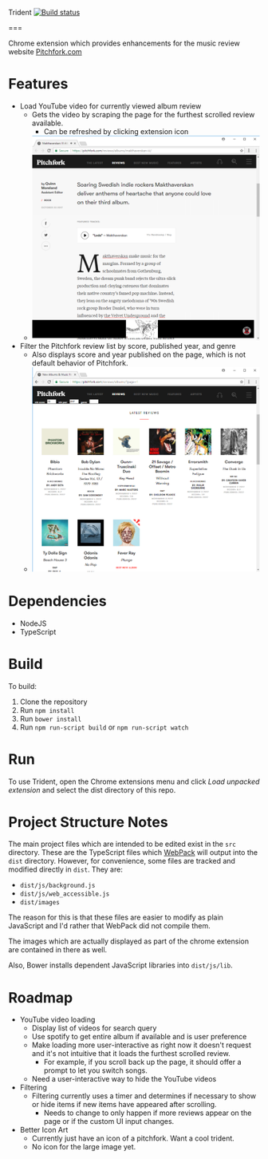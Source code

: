 Trident [![Build status](https://travis-ci.org/jmbeach/trident.svg?branch=travis-setup)](https://travis-ci.org/jmbeach/trident)

===

Chrome extension which provides enhancements for the music review website
[Pitchfork.com](https://pitchfork.com)

# Features

- Load YouTube video for currently viewed album review
    + Gets the video by scraping the page for the furthest scrolled review
      available.
        + Can be refreshed by clicking extension icon
    + ![Load YouTube video example](./meta/load-youtube-video.png)
- Filter the Pitchfork review list by score, published year, and genre
    + Also displays score and year published on the page, which is not
      default behavior of Pitchfork.
    + ![Filter reviews example](./meta/filter-reviews.png)

# Dependencies

- NodeJS
- TypeScript

# Build

To build:

1. Clone the repository
2. Run `npm install`
3. Run `bower install`
4. Run `npm run-script build` or `npm run-script watch`

# Run

To use Trident, open the Chrome extensions menu and click *Load unpacked
extension* and select the dist directory of this repo.

# Project Structure Notes

The main project files which are intended to be edited exist in the `src`
directory. These are the TypeScript files which
[WebPack](https://webpack.js.org/) will output into the `dist` directory.
However, for convenience, some files are tracked and modified directly in
`dist`. They are:

+ `dist/js/background.js`
+ `dist/js/web_accessible.js`
+ `dist/images`

The reason for this is that these files are easier to modify as plain
JavaScript and I'd rather that WebPack did not compile them.

The images which are actually displayed as part of the chrome extension
are contained in there as well.

Also, Bower installs dependent JavaScript libraries into `dist/js/lib`.

# Roadmap

- YouTube video loading
    + Display list of videos for search query
    + Use spotify to get entire album if available and is user preference
    + Make loading more user-interactive as right now it doesn't request and
      it's not intuitive that it loads the furthest scrolled review.
        + For example, if you scroll back up the page, it should offer
          a prompt to let you switch songs.
    + Need a user-interactive way to hide the YouTube videos
- Filtering
    + Filtering currently uses a timer and determines if necessary to show
      or hide items if new items have appeared after scrolling.
        + Needs to change to only happen if more reviews appear on the
          page or if the custom UI input changes.
- Better Icon Art
    + Currently just have an icon of a pitchfork. Want a cool trident.
    + No icon for the large image yet.

